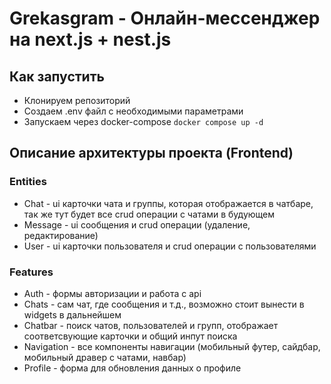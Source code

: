 # Grekasgram - Онлайн-мессенджер на next.js + nest.js

## Как запустить

- Клонируем репозиторий
- Создаем .env файл с необходимыми параметрами
- Запускаем через docker-compose ```docker compose up -d```

## Описание архитектуры проекта (Frontend)

### Entities

- Chat - ui карточки чата и группы, которая отображается в чатбаре, так же тут будет все crud операции с чатами в будующем
- Message - ui сообщения и crud операции (удаление, редактирование)
- User - ui карточки пользователя и crud операции с пользователями

### Features

- Auth - формы авторизации и работа с api
- Chats - сам чат, где сообщения и т.д., возможно стоит вынести в widgets в дальнейшем
- Chatbar - поиск чатов, пользователей и групп, отображает соответсвующие карточки и общий инпут поиска
- Navigation - все компоненты навигации (мобильный футер, сайдбар, мобильный дравер с чатами, навбар)
- Profile - форма для обновления данных о профиле
